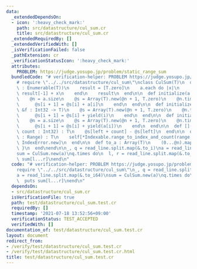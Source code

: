 ```yaml
---
data:
  _extendedDependsOn:
  - icon: ':heavy_check_mark:'
    path: src/datastructure/cul_sum.cr
    title: src/datastructure/cul_sum.cr
  _extendedRequiredBy: []
  _extendedVerifiedWith: []
  _isVerificationFailed: false
  _pathExtension: cr
  _verificationStatusIcon: ':heavy_check_mark:'
  attributes:
    PROBLEM: https://judge.yosupo.jp/problem/static_range_sum
  bundledCode: "# verification-helper: PROBLEM https://judge.yosupo.jp/problem/static_range_sum\n\
    # require \"../../src/datastructure/cul_sum\"\nclass CulSum(T)\n  def self.build(a\
    \ : Enumerable(T))\n    result = [T.zero]\n    a.each do |x|\n      result <<\
    \ result[-1] + x\n    end\n    result\n  end\n\n  def initialize(a : Array(T))\n\
    \    @n = a.size\n    @s = Array(T).new(@n + 1, T.zero)\n    @n.times do |i|\n\
    \      @s[i + 1] = @s[i] + a[i]\n    end\n  end\n\n  def initialize(@n : Int32,\
    \ &f : Int32 -> T)\n    @s = Array(T).new(@n + 1, T.zero)\n    @n.times do |i|\n\
    \      @s[i + 1] = @s[i] + yield(i)\n    end\n  end\n\n  def initialize(a, &f)\n\
    \    @n = a.size\n    @s = Array(T).new(@n + 1, T.zero)\n    @n.times do |i|\n\
    \      @s[i + 1] = @s[i] + yield(a[i])\n    end\n  end\n\n  def [](left : Int32,\
    \ count : Int32) : T\n    @s[left + count] - @s[left]\n  end\n\n  def [](range\
    \ : Range) : T\n    self[*Indexable.range_to_index_and_count(range, @n) || raise\
    \ IndexError.new]\n  end\n\n  def to_a : Array(T)\n    (0...@n).map { |i| self[i..i]\
    \ }\n  end\nend\n\n_, q = read_line.split.map(&.to_i)\na = read_line.split.map(&.to_i64)\n\
    sum = CulSum.new(a)\nq.times do\n  l, r = read_line.split.map(&.to_i)\n  puts\
    \ sum[l...r]\nend\n"
  code: "# verification-helper: PROBLEM https://judge.yosupo.jp/problem/static_range_sum\n\
    require \"../../src/datastructure/cul_sum\"\n_, q = read_line.split.map(&.to_i)\n\
    a = read_line.split.map(&.to_i64)\nsum = CulSum.new(a)\nq.times do\n  l, r = read_line.split.map(&.to_i)\n\
    \  puts sum[l...r]\nend\n"
  dependsOn:
  - src/datastructure/cul_sum.cr
  isVerificationFile: true
  path: test/datastructure/cul_sum.test.cr
  requiredBy: []
  timestamp: '2021-07-18 13:52:56+09:00'
  verificationStatus: TEST_ACCEPTED
  verifiedWith: []
documentation_of: test/datastructure/cul_sum.test.cr
layout: document
redirect_from:
- /verify/test/datastructure/cul_sum.test.cr
- /verify/test/datastructure/cul_sum.test.cr.html
title: test/datastructure/cul_sum.test.cr
---
```

